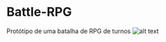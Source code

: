 # Battle-RPG
Protótipo de uma batalha de RPG de turnos
![alt text](https://raw.githubusercontent.com/username/projectname/branch/path/to/tela.png)
